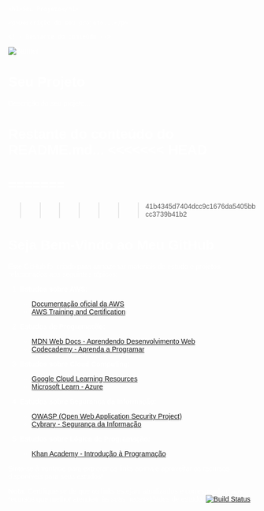 <!DOCTYPE html>
<html lang="en">
<head>
  <meta charset="UTF-8">
  <meta name="viewport" content="width=device-width, initial-scale=1.0">
  <title>Seu Projeto</title>
  <style>
    body {
      background-image: url('https://blog.foxmanager.com.br/wp-content/uploads/2020/06/importancia-tecnologia-da-informacao-na-empresa.jpg');
      background-size: cover;
      color: #fff; /* Cor do texto para contrastar com a imagem de fundo */
      padding: 20px; /* Adicione algum preenchimento para garantir que o conteúdo não fique muito próximo às bordas */
      font-family: Arial, sans-serif; /* Escolha a fonte desejada */
    }

    #content {
      background: rgba(0, 0, 0, 0.7); /* Adicione um fundo semi-transparente ao conteúdo para melhorar a legibilidade */
      padding: 20px;
      border-radius: 10px; /* Adicione bordas arredondadas para o conteúdo */
    }

    h1, h2, h3 {
      color: #fff; /* Garanta que os cabeçalhos sejam visíveis sobre o fundo escuro */
    }
  </style>
</head>
<body>

  <div id="content">

    <h1>Seu Projeto</h1>

    <p>Descrição do seu projeto...</p>

    <!-- Restante do conteúdo -->

  </div>

</body>
</html>

![Banner](https://blog.foxmanager.com.br/wp-content/uploads/2020/06/importancia-tecnologia-da-informacao-na-empresa.jpg)

# Seu Projeto

Descrição do seu projeto...

Restante do conteúdo do README.md...
<<<<<<< HEAD
=======
=======
====================================
>>>>>>> 41b4345d7404dcc9c1676da5405bbcc3739b41b2

# Seja Bem-Vindo ao Meu GitHub

Este GitHub foi criado para armazenar materiais de estudo e projetos relacionados aos seguintes tópicos:

1. **Estudos sobre AWS:**
   - [Documentação oficial da AWS](https://docs.aws.amazon.com/)
   - [AWS Training and Certification](https://www.aws.training/)

2. **Estudos de Programação:**
   - [MDN Web Docs - Aprendendo Desenvolvimento Web](https://developer.mozilla.org/pt-BR/docs/Learn)
   - [Codecademy - Aprenda a Programar](https://www.codecademy.com/)

3. **Estudos sobre Cloud Computing:**
   - [Google Cloud Learning Resources](https://cloud.google.com/docs/learn)
   - [Microsoft Learn - Azure](https://docs.microsoft.com/en-us/learn/azure/)

4. **Estudos sobre Segurança da Informação:**
   - [OWASP (Open Web Application Security Project)](https://owasp.org/)
   - [Cybrary - Segurança da Informação](https://www.cybrary.it/)

5. **Estudos sobre Lógica de Programação:**
   - [Khan Academy - Introdução à Programação](https://www.khanacademy.org/computing/computer-programming)

Sinta-se à vontade para explorar os links acima e aproveitar os recursos disponíveis para seus estudos!

**Nota:** Certifique-se de que os links estejam atualizados e correspondam aos recursos que melhor atendem às suas necessidades de estudo.
[![Build Status](https://img.shields.io/badge/Build-Passing-brightgreen)](https://link-para-build)

